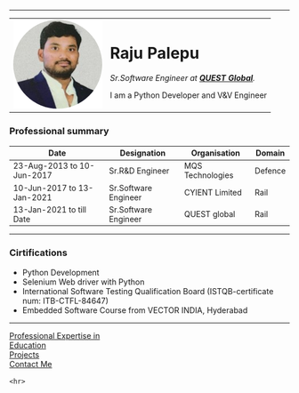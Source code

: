 <html lang="en" dir="ltr">
  <head>
    <meta charset="utf-8">
    <title>♕Raju Palepu's Blog</title>
    <link rel="stylesheet" href="Style.css">
  </head>
  <body>
    <table>
      <tr>
        <td><img src="Raju_Palepu.png" alt="Raju's Profile Picture"></td>
        <td><h1>Raju Palepu</h1>
        <p><em>Sr.Software Engineer at <strong><a href="https://www.quest-global.com/">QUEST Global</a></strong>.</em></p>
        <p>I am a Python Developer and V&V Engineer</p></td>
      </tr>
    <hr>
    </table>
    <h3>Professional summary</h3>
    <table cellspacing="10">
      <thead>
        <tr>
          <th>Date</th>
          <th>Designation</th>
          <th>Organisation</th>
          <th>Domain</th>
        </tr>
      </thead>
      <tbody>
        <tr>
          <td>23-Aug-2013 to 10-Jun-2017</td>
          <td>Sr.R&D Engineer</td>
          <td> MQS Technologies  </td>
          <td>   Defence  </td>
        </tr>
        <tr>
          <td>10-Jun-2017 to 13-Jan-2021</td>
          <td>Sr.Software Engineer</td>
          <td> CYIENT Limited  </td>
          <td>   Rail  </td>
        </tr>
        <tr>
          <td>13-Jan-2021 to till Date</td>
          <td>Sr.Software  Engineer</td>
          <td> QUEST global  </td>
          <td>   Rail  </td>
        </tr>
      </tbody>
    </table
    <hr>
  
  <hr>
    <h3>Cirtifications</h3>
    <ul>
      <li>Python Development</li>
      <li>Selenium Web driver with Python</li>
      <li>International Software Testing Qualification Board (ISTQB-certificate num: ITB-CTFL-84647)</li>
      <li>Embedded Software Course from VECTOR INDIA, Hyderabad</li>
    </ul>
    <hr>
    <a href="Professional-Expertise.html"> Professional Expertise in</a><br>
    <a href="Education.html">Education</a><br>
    <a href="Projects.html">Projects</a><br>
    <a href="Contact-me.html">Contact Me</a><br>

    <hr>
  </body>
</html>

